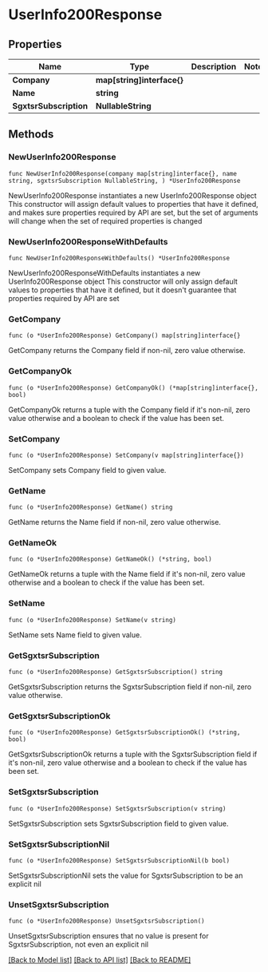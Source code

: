 # UserInfo200Response

## Properties

Name | Type | Description | Notes
------------ | ------------- | ------------- | -------------
**Company** | **map[string]interface{}** |  | 
**Name** | **string** |  | 
**SgxtsrSubscription** | **NullableString** |  | 

## Methods

### NewUserInfo200Response

`func NewUserInfo200Response(company map[string]interface{}, name string, sgxtsrSubscription NullableString, ) *UserInfo200Response`

NewUserInfo200Response instantiates a new UserInfo200Response object
This constructor will assign default values to properties that have it defined,
and makes sure properties required by API are set, but the set of arguments
will change when the set of required properties is changed

### NewUserInfo200ResponseWithDefaults

`func NewUserInfo200ResponseWithDefaults() *UserInfo200Response`

NewUserInfo200ResponseWithDefaults instantiates a new UserInfo200Response object
This constructor will only assign default values to properties that have it defined,
but it doesn't guarantee that properties required by API are set

### GetCompany

`func (o *UserInfo200Response) GetCompany() map[string]interface{}`

GetCompany returns the Company field if non-nil, zero value otherwise.

### GetCompanyOk

`func (o *UserInfo200Response) GetCompanyOk() (*map[string]interface{}, bool)`

GetCompanyOk returns a tuple with the Company field if it's non-nil, zero value otherwise
and a boolean to check if the value has been set.

### SetCompany

`func (o *UserInfo200Response) SetCompany(v map[string]interface{})`

SetCompany sets Company field to given value.


### GetName

`func (o *UserInfo200Response) GetName() string`

GetName returns the Name field if non-nil, zero value otherwise.

### GetNameOk

`func (o *UserInfo200Response) GetNameOk() (*string, bool)`

GetNameOk returns a tuple with the Name field if it's non-nil, zero value otherwise
and a boolean to check if the value has been set.

### SetName

`func (o *UserInfo200Response) SetName(v string)`

SetName sets Name field to given value.


### GetSgxtsrSubscription

`func (o *UserInfo200Response) GetSgxtsrSubscription() string`

GetSgxtsrSubscription returns the SgxtsrSubscription field if non-nil, zero value otherwise.

### GetSgxtsrSubscriptionOk

`func (o *UserInfo200Response) GetSgxtsrSubscriptionOk() (*string, bool)`

GetSgxtsrSubscriptionOk returns a tuple with the SgxtsrSubscription field if it's non-nil, zero value otherwise
and a boolean to check if the value has been set.

### SetSgxtsrSubscription

`func (o *UserInfo200Response) SetSgxtsrSubscription(v string)`

SetSgxtsrSubscription sets SgxtsrSubscription field to given value.


### SetSgxtsrSubscriptionNil

`func (o *UserInfo200Response) SetSgxtsrSubscriptionNil(b bool)`

 SetSgxtsrSubscriptionNil sets the value for SgxtsrSubscription to be an explicit nil

### UnsetSgxtsrSubscription
`func (o *UserInfo200Response) UnsetSgxtsrSubscription()`

UnsetSgxtsrSubscription ensures that no value is present for SgxtsrSubscription, not even an explicit nil

[[Back to Model list]](../README.md#documentation-for-models) [[Back to API list]](../README.md#documentation-for-api-endpoints) [[Back to README]](../README.md)


